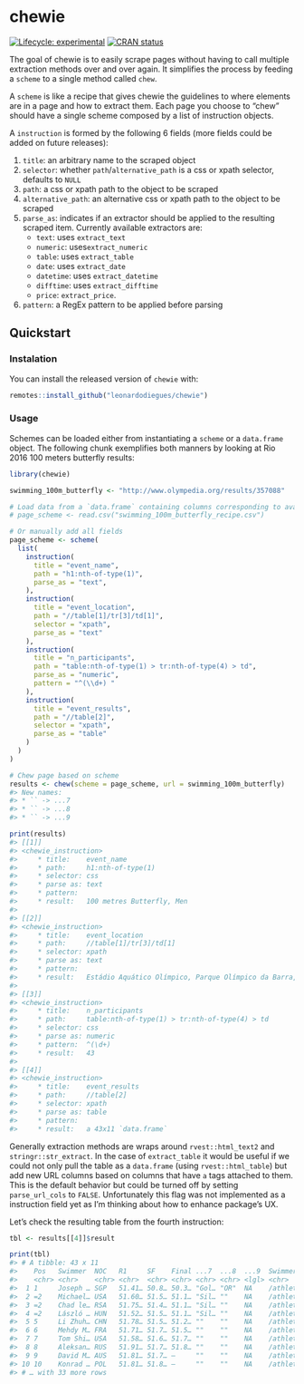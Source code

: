 
<!-- README.md is generated from README.Rmd. Please edit that file -->

# chewie

<!-- badges: start -->

[![Lifecycle:
experimental](https://img.shields.io/badge/lifecycle-experimental-orange.svg)](https://www.tidyverse.org/lifecycle/#experimental)
[![CRAN
status](https://www.r-pkg.org/badges/version/chewie)](https://CRAN.R-project.org/package=chewie)
<!-- badges: end -->

The goal of chewie is to easily scrape pages without having to call
multiple extraction methods over and over again. It simplifies the
process by feeding a `scheme` to a single method called `chew`.

A `scheme` is like a recipe that gives chewie the guidelines to where
elements are in a page and how to extract them. Each page you choose to
“chew” should have a single scheme composed by a list of instruction
objects.

A `instruction` is formed by the following 6 fields (more fields could
be added on future releases):

1.  `title`: an arbitrary name to the scraped object
2.  `selector`: whether `path`/`alternative_path` is a css or xpath
    selector, defaults to `NULL`
3.  `path`: a css or xpath path to the object to be scraped
4.  `alternative_path`: an alternative css or xpath path to the object
    to be scraped
5.  `parse_as`: indicates if an extractor should be applied to the
    resulting scraped item. Currently available extractors are:
    -   `text`: uses `extract_text`
    -   `numeric`: uses`extract_numeric`
    -   `table`: uses `extract_table`
    -   `date`: uses `extract_date`
    -   `datetime`: uses `extract_datetime`
    -   `difftime`: uses `extract_difftime`
    -   `price`: `extract_price`.
6.  `pattern`: a RegEx pattern to be applied before parsing

## Quickstart

### Instalation

You can install the released version of `chewie` with:

``` r
remotes::install_github("leonardodiegues/chewie")
```

### Usage

Schemes can be loaded either from instantiating a `scheme` or a
`data.frame` object. The following chunk exemplifies both manners by
looking at Rio 2016 100 meters butterfly results:

``` r
library(chewie)

swimming_100m_butterfly <- "http://www.olympedia.org/results/357088"

# Load data from a `data.frame` containing columns corresponding to available fields.
# page_scheme <- read.csv("swimming_100m_butterfly_recipe.csv")

# Or manually add all fields
page_scheme <- scheme(
  list(
    instruction(
      title = "event_name",
      path = "h1:nth-of-type(1)",
      parse_as = "text",
    ),
    instruction(
      title = "event_location",
      path = "//table[1]/tr[3]/td[1]",
      selector = "xpath",
      parse_as = "text"
    ),
    instruction(
      title = "n_participants",
      path = "table:nth-of-type(1) > tr:nth-of-type(4) > td",
      parse_as = "numeric",
      pattern = "^(\\d+) "
    ),
    instruction(
      title = "event_results",
      path = "//table[2]",
      selector = "xpath",
      parse_as = "table"
    )
  )
)

# Chew page based on scheme
results <- chew(scheme = page_scheme, url = swimming_100m_butterfly)
#> New names:
#> * `` -> ...7
#> * `` -> ...8
#> * `` -> ...9

print(results)
#> [[1]]
#> <chewie_instruction>
#>     * title:    event_name
#>     * path:     h1:nth-of-type(1)
#>     * selector: css
#>     * parse as: text
#>     * pattern:  
#>     * result:   100 metres Butterfly, Men
#> 
#> [[2]]
#> <chewie_instruction>
#>     * title:    event_location
#>     * path:     //table[1]/tr[3]/td[1]
#>     * selector: xpath
#>     * parse as: text
#>     * pattern:  
#>     * result:   Estádio Aquático Olímpico, Parque Olímpico da Barra, Barra da Tijuca, Rio de Janeiro
#> 
#> [[3]]
#> <chewie_instruction>
#>     * title:    n_participants
#>     * path:     table:nth-of-type(1) > tr:nth-of-type(4) > td
#>     * selector: css
#>     * parse as: numeric
#>     * pattern:  ^(\d+) 
#>     * result:   43
#> 
#> [[4]]
#> <chewie_instruction>
#>     * title:    event_results
#>     * path:     //table[2]
#>     * selector: xpath
#>     * parse as: table
#>     * pattern:  
#>     * result:   a 43x11 `data.frame`
```

Generally extraction methods are wraps around `rvest::html_text2` and
`stringr::str_extract`. In the case of `extract_table` it would be
useful if we could not only pull the table as a `data.frame` (using
`rvest::html_table`) but add new URL columns based on columns that have
`a` tags attached to them. This is the default behavior but could be
turned off by setting `parse_url_cols` to `FALSE`. Unfortunately this
flag was not implemented as a instruction field yet as I’m thinking
about how to enhance package’s UX.

Let’s check the resulting table from the fourth instruction:

``` r
tbl <- results[[4]]$result

print(tbl)
#> # A tibble: 43 x 11
#>    Pos   Swimmer  NOC   R1     SF    Final ...7  ...8  ...9  Swimmer_url NOC_url
#>    <chr> <chr>    <chr> <chr>  <chr> <chr> <chr> <chr> <lgl> <chr>       <chr>  
#>  1 1     Joseph … SGP   51.41… 50.8… 50.3… "Gol… "OR"  NA    /athletes/… /count…
#>  2 =2    Michael… USA   51.60… 51.5… 51.1… "Sil… ""    NA    /athletes/… /count…
#>  3 =2    Chad le… RSA   51.75… 51.4… 51.1… "Sil… ""    NA    /athletes/… /count…
#>  4 =2    László … HUN   51.52… 51.5… 51.1… "Sil… ""    NA    /athletes/… /count…
#>  5 5     Li Zhuh… CHN   51.78… 51.5… 51.2… ""    ""    NA    /athletes/… /count…
#>  6 6     Mehdy M… FRA   51.71… 51.7… 51.5… ""    ""    NA    /athletes/… /count…
#>  7 7     Tom Shi… USA   51.58… 51.6… 51.7… ""    ""    NA    /athletes/… /count…
#>  8 8     Aleksan… RUS   51.91… 51.7… 51.8… ""    ""    NA    /athletes/… /count…
#>  9 9     David M… AUS   51.81… 51.7… –     ""    ""    NA    /athletes/… /count…
#> 10 10    Konrad … POL   51.81… 51.8… –     ""    ""    NA    /athletes/… /count…
#> # … with 33 more rows
```
